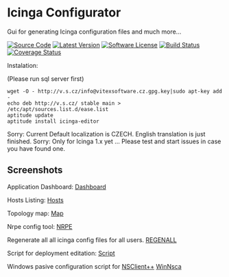 Icinga Configurator
===================

Gui for generating Icinga configuration files and much more...

[![Source Code](http://img.shields.io/badge/source-Vitexus/icinga_configurator-blue.svg?style=flat-square)](https://github.com/Vitexus/icinga_configurator)
[![Latest Version](https://img.shields.io/github/release/Vitexus/icinga_configurator.svg?style=flat-square)](https://github.com/Vitexus/icinga_configurator/releases)
[![Software License](https://img.shields.io/badge/license-GPL-brightgreen.svg?style=flat-square)](https://github.com/Vitexus/icinga_configurator/blob/master/LICENSE)
[![Build Status](https://img.shields.io/travis/Vitexus/icinga_configurator/master.svg?style=flat-square)](https://travis-ci.org/Vitexus/icinga_configurator)
[![Coverage Status](https://img.shields.io/coveralls/Vitexus/icinga_configurator/master.svg?style=flat-square)](https://coveralls.io/r/Vitexus/icinga_configurator?branch=master)

Instalation:

(Please run sql server first)

    wget -O - http://v.s.cz/info@vitexsoftware.cz.gpg.key|sudo apt-key add -
    echo deb http://v.s.cz/ stable main > /etc/apt/sources.list.d/ease.list
    aptitude update
    aptitude install icinga-editor
    

Sorry: Current Default localization is CZECH. English translation is just finished. 
Sorry: Only for Icinga 1.x yet ...
Please test and start issues in case you have found one.

Screenshots
-----------

Application Dashboard:
[Dashboard](https://raw.githubusercontent.com/VitexSoftware/Icinga-Editor/master/doc/dashboard.png)

Hosts Listing:
[Hosts](https://raw.githubusercontent.com/VitexSoftware/Icinga-Editor/master/doc/hosts.png)

Topology map:
[Map](https://raw.githubusercontent.com/VitexSoftware/Icinga-Editor/master/doc/map.png)

Nrpe config tool:
[NRPE](https://raw.githubusercontent.com/VitexSoftware/Icinga-Editor/master/doc/nrpe.png)

Regenerate all all icinga config files for all users.
[REGENALL](https://raw.githubusercontent.com/VitexSoftware/Icinga-Editor/master/doc/regenall.png)

Script for deployment editation:
[Script](https://raw.githubusercontent.com/VitexSoftware/Icinga-Editor/master/doc/script.png)

Windows pasive configuration script for [NSClient++](https://www.nsclient.org/)
[WinNsca](https://raw.githubusercontent.com/VitexSoftware/Icinga-Editor/master/doc/winnsca.png)

